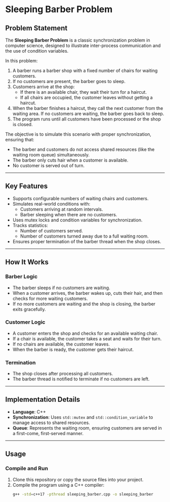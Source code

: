# **Sleeping Barber Problem**

## **Problem Statement**

The **Sleeping Barber Problem** is a classic synchronization problem in computer science, designed to illustrate inter-process communication and the use of condition variables.

In this problem:

1. A barber runs a barber shop with a fixed number of chairs for waiting customers.
2. If no customers are present, the barber goes to sleep.
3. Customers arrive at the shop:
   - If there is an available chair, they wait their turn for a haircut.
   - If all chairs are occupied, the customer leaves without getting a haircut.
4. When the barber finishes a haircut, they call the next customer from the waiting area. If no customers are waiting, the barber goes back to sleep.
5. The program runs until all customers have been processed or the shop is closed.

The objective is to simulate this scenario with proper synchronization, ensuring that:
- The barber and customers do not access shared resources (like the waiting room queue) simultaneously.
- The barber only cuts hair when a customer is available.
- No customer is served out of turn.

---

## **Key Features**

- Supports configurable numbers of waiting chairs and customers.
- Simulates real-world conditions with:
  - Customers arriving at random intervals.
  - Barber sleeping when there are no customers.
- Uses mutex locks and condition variables for synchronization.
- Tracks statistics:
  - Number of customers served.
  - Number of customers turned away due to a full waiting room.
- Ensures proper termination of the barber thread when the shop closes.

---

## **How It Works**

### **Barber Logic**
- The barber sleeps if no customers are waiting.
- When a customer arrives, the barber wakes up, cuts their hair, and then checks for more waiting customers.
- If no more customers are waiting and the shop is closing, the barber exits gracefully.

### **Customer Logic**
- A customer enters the shop and checks for an available waiting chair.
- If a chair is available, the customer takes a seat and waits for their turn.
- If no chairs are available, the customer leaves.
- When the barber is ready, the customer gets their haircut.

### **Termination**
- The shop closes after processing all customers.
- The barber thread is notified to terminate if no customers are left.

---

## **Implementation Details**

- **Language**: C++  
- **Synchronization**: Uses `std::mutex` and `std::condition_variable` to manage access to shared resources.
- **Queue**: Represents the waiting room, ensuring customers are served in a first-come, first-served manner.

---

## **Usage**

### **Compile and Run**

1. Clone this repository or copy the source files into your project.
2. Compile the program using a C++ compiler:
   ```bash
   g++ -std=c++17 -pthread sleeping_barber.cpp -o sleeping_barber


